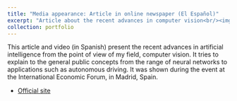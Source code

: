 ```yaml
---
title: "Media appearance: Article in online newspaper (El Español)"
excerpt: "Article about the recent advances in computer vision<br/><img src='/images/portfolio/elespanol.jpg'>"
collection: portfolio
---
```


This article and video (in Spanish) present the recent advances in artificial intelligence from the point of view of my field, computer vision. It tries to explain to the general public concepts from the range of neural networks to applications such as autonomous driving. It was shown during the event at the International Economic Forum, in Madrid, Spain.

- [Official site](https://www.elespanol.com/wakeupspain/foro-economico-2021/20210415/antonio-tejero-redes-neuronales-mejor-herramienta-colaborativa/571943658_0.html)
